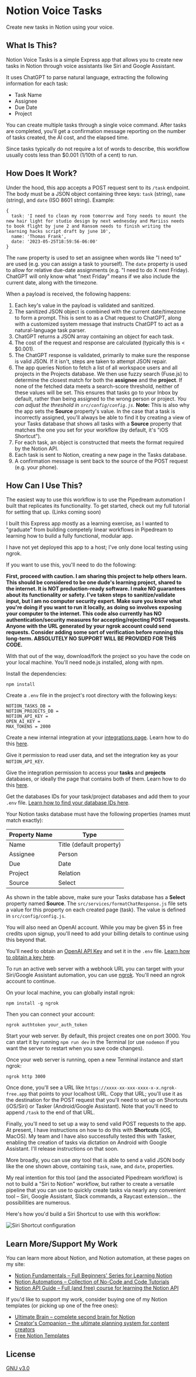 # Notion Voice Tasks

Create new tasks in Notion using your voice.

## What Is This?

Notion Voice Tasks is a simple Express app that allows you to create new tasks in Notion through voice assistants like Siri and Google Assistant.

It uses ChatGPT to parse natural language, extracting the following information for each task:

- Task Name
- Assignee
- Due Date
- Project

You can create multiple tasks through a single voice command. After tasks are completed, you'll get a confirmation message reporting on the number of tasks created, the AI cost, and the elapsed time.

Since tasks typically do not require a lot of words to describe, this workflow usually costs less than $0.001 (1/10th of a cent) to run.

## How Does It Work?

Under the hood, this app accepts a POST request sent to its `/task` endpoint. The body must be a JSON object containing three keys: `task` (string), `name` (string), and `date` (ISO 8601 string). Example:

```
{
  task: 'I need to clean my room tomorrow and Tony needs to mount the new hair light for studio design by next wednesday and Mariiss needs to book flight by june 2 and Ransom needs to finish writing the learning hacks script draft by june 10',
  name: 'Thomas Frank',
  date: '2023-05-25T18:59:56-06:00'
}
```

The `name` property is used to set an assignee when words like "I need to" are used (e.g. you can assign a task to yourself). The `date` property is used to allow for relative due-date assignments (e.g. "I need to do X next Friday). ChatGPT will only know what "next Friday" means if we also include the current date, along with the timezone.

When a payload is received, the following happens:

1. Each key's value in the payload is validated and sanitized.
2. The sanitized JSON object is combined with the current date/timezone to form a prompt. This is sent to as a Chat request to ChatGPT, along with a customized system message that instructs ChatGPT to act as a natural-language task parser.
3. ChatGPT returns a JSON array containing an object for each task.
4. The cost of the request and response are calculated (typically this is < $0.001).
5. The ChatGPT response is validated, primarily to make sure the response is valid JSON. If it isn't, steps are taken to attempt JSON repair.
6. The app queries Notion to fetch a list of all workspace users and all projects in the Projects database. We then use fuzzy search (Fuse.js) to determine the closest match for both the **assignee** and the **project**. If none of the fetched data meets a search-score threshold, neither of these values will be set. This ensures that tasks go to your Inbox by default, rather than being assigned to the wrong person or project. *You can adjust the threshold in `src/config/config.js`.* **Note:** This is also why the app sets the **Source** property's value. In the case that a task is incorrectly assigned, you'll always be able to find it by creating a view of your Tasks database that shows all tasks with a **Source** property that matches the one you set for your workflow (by default, it's "iOS Shortcut").
7. For each task, an object is constructed that meets the format required by the Notion API.
8. Each task is sent to Notion, creating a new page in the Tasks database.
9. A confirmation message is sent back to the source of the POST request (e.g. your phone).

## How Can I Use This?

The easiest way to use this workflow is to use the Pipedream automation I built that replicates its functionality. To get started, check out my full tutorial for setting that up. (Links coming soon)

I built this Express app mostly as a learning exercise, as I wanted to "graduate" from building competely linear workflows in Pipedream to learning how to build a fully functional, modular app.

I have not yet deployed this app to a host; I've only done local testing using ngrok.

If you want to use this, you'll need to do the following:

**First, proceed with caution. I am sharing this project to help others learn. This should be considered to be one dude's learning project, shared to the internet. It is NOT production-ready software. I make NO guarantees about its functionality or safety. I've taken steps to sanitize/validate input, but I am no computer security expert. Make sure you know what you're doing if you want to run it locally, as doing so involves exposing your computer to the internet. This code also currently has NO authentication/security measures for accepting/rejecting POST requests. Anyone with the URL generated by your ngrok account could send requests. Consider adding some sort of verification before running this long-term. ABSOLUTELY NO SUPPORT WILL BE PROVIDED FOR THIS CODE.**

With that out of the way, download/fork the project so you have the code on your local machine. You'll need node.js installed, along with npm.

Install the dependencies:

```
npm install
```

Create a `.env` file in the project's root directory with the following keys:

```
NOTION_TASKS_DB = 
NOTION_PROJECTS_DB = 
NOTION_API_KEY = 
OPEN_AI_KEY = 
MAX_TOKENS = 2000
```

Create a new internal integration at your [integrations page](https://www.notion.so/my-integrations). Learn how to do this [here](https://thomasjfrank.com/notion-api-crash-course/#create-a-notion-integration).

Give it permission to read user data, and set the integration key as your `NOTION_API_KEY`.

Give the integration permission to access your **tasks** and **projects** databases, or ideally the page that contains both of them. Learn how to do this [here](https://thomasjfrank.com/notion-api-crash-course/#add-your-integration-to-your-pokedex-database).

Get the databases IDs for your task/project databases and add them to your `.env` file. [Learn how to find your database IDs here](https://thomasjfrank.com/notion-api-crash-course/#obtain-your-database-id).

Your Notion tasks database must have the following properties (names must match exactly):

| Property Name | Type                     |
|---------------|--------------------------|
| Name          | Title (default property) |
| Assignee      | Person                   |
| Due           | Date                     |
| Project       | Relation                 |
| Source        | Select                   |

As shown in the table above, make sure your Tasks database has a **Select** property named **Source**. The `src/services/formatChatResponse.js` file sets a value for this property on each created page (task). The value is defined in `src/config/config.js`.

You will also need an OpenAI account. While you may be given $5 in free credits upon signup, you'll need to add your billing details to continue using this beyond that. 

You'll need to obtain an [OpenAI API Key](https://platform.openai.com/account/api-keys) and set it in the `.env` file. [Learn how to obtain a key here](https://thomasjfrank.com/how-to-transcribe-audio-to-text-with-chatgpt-and-notion/#transcribe-the-audio-file-with-whisper).

To run an active web server with a webhook URL you can target with your Siri/Google Assistant automation, you can use [ngrok](https://ngrok.com/). You'll need an ngrok account to continue.

On your local machine, you can globally install ngrok:

```
npm install -g ngrok
```

Then you can connect your account:

```
ngrok authtoken your_auth_token
```

Start your web server. By default, this project creates one on port 3000. You can start it by running `npm run dev` in the Terminal (or use `nodemon` if you want the server to restart when you save code changes).

Once your web server is running, open a new Terminal instance and start ngrok:

```
ngrok http 3000
```

Once done, you'll see a URL like `https://xxxx-xx-xxx-xxxx-x-x.ngrok-free.app` that points to your localhost URL. Copy that URL; you'll use it as the destination for the POST request that you'll need to set up on Shortcuts (iOS/Siri) or Tasker (Android/Google Assistant). Note that you'll need to append `/task` to the end of that URL.

Finally, you'll need to set up a way to send valid POST requests to the app. At present, I have instructions on how to do this with **Shortcuts** (iOS, MacOS). My team and I have also successfully tested this with Tasker, enabling the creation of tasks via dictation on Android with Google Assistant. I'll release instructions on that soon.

More broadly, you can use *any* tool that is able to send a valid JSON body like the one shown above, containing `task`, `name`, and `date`, properties.

My real intention for this tool (and the associated Pipedream workflow) is not to build a "Siri to Notion" workflow, but rather to create a versatile pipeline that you can use to quickly create tasks via nearly any convenient tool – Siri, Google Assistant, Slack commands, a Raycast extension... the possibilities are numerous.

Here's how you'd build a Siri Shortcut to use with this workflow:

![Siri Shortcut configuration](https://github.com/TomFrankly/notion-voice-tasks/blob/main/img/Shortcut_Example.jpg)

## Learn More/Support My Work

You can learn more about Notion, and Notion automation, at these pages on my site:

* [Notion Fundamentals – Full Beginners' Series for Learning Notion](https://thomasjfrank.com/fundamentals/)
* [Notion Automations – Collection of No-Code and Code Tutorials](https://thomasjfrank.com/notion-automations/)
* [Notion API Guide – Full (and free) course for learning the Notion API](https://thomasjfrank.com/notion-api-crash-course/)

If you'd like to support my work, consider buying one of my Notion templates (or picking up one of the free ones):

* [Ultimate Brain – complete second brain for Notion](https://thomasjfrank.com/brain/)
* [Creator's Companion – the ultimate planning system for content creators](https://thomasjfrank.com/creators-companion/)
* [Free Notion Templates](https://thomasjfrank.com/templates/)

## License

[GNU v3.0](https://github.com/TomFrankly/notion-voice-tasks/blob/main/LICENSE)











